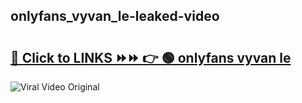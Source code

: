 
 ## onlyfans_vyvan_le-leaked-video 

# <h2><a href="https://clipsfans.com/onlyfans_vyvan_le&ref=git">🔗 Click to LINKS ⏩⏩ 👉 🟢 onlyfans vyvan le </a></h2>

<a href="https://clipsfans.com/onlyfans_vyvan_le&ref=git" rel="nofollow" data-target="animated-image.originalLink"><img src="https://i.ibb.co.com/xMMVF88/686577567.gif" alt="Viral Video Original" style="max-width: 100%; display: inline-block;" data-target="animated-image.originalImage"></a>
